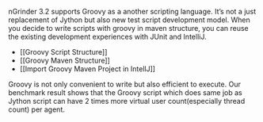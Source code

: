 nGrinder 3.2 supports Groovy as a another scripting language. It’s not a just replacement of Jython but also new test script development model. When you decide to write scripts with groovy in maven structure, you can reuse the existing development experiences with JUnit and IntelliJ.

- [[Groovy Script Structure]]
- [[Groovy Maven Structure]]
- [[Import Groovy Maven Project in IntellJ]]

Groovy is not only convenient to write but also efficient to execute. Our benchmark result shows that the Groovy script which does same job as Jython script can have 2 times more virtual user count(especially thread count) per agent.
